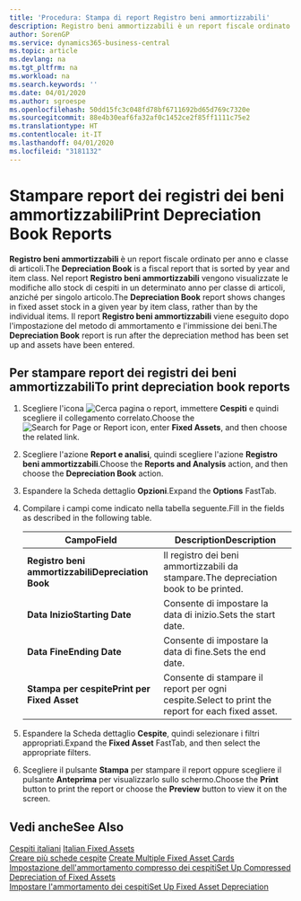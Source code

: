 ```yaml
---
title: 'Procedura: Stampa di report Registro beni ammortizzabili'
description: Registro beni ammortizzabili è un report fiscale ordinato per anno e classe di articoli. Nel report Registro beni ammortizzabili vengono visualizzate le modifiche allo stock di cespiti in un determinato anno per classe di articoli, anziché per singolo articolo. Il report Registro beni ammortizzabili viene eseguito dopo l'impostazione del metodo di ammortamento e l'immissione dei beni.
author: SorenGP
ms.service: dynamics365-business-central
ms.topic: article
ms.devlang: na
ms.tgt_pltfrm: na
ms.workload: na
ms.search.keywords: ''
ms.date: 04/01/2020
ms.author: sgroespe
ms.openlocfilehash: 50dd15fc3c048fd78bf6711692bd65d769c7320e
ms.sourcegitcommit: 88e4b30eaf6fa32af0c1452ce2f85ff1111c75e2
ms.translationtype: HT
ms.contentlocale: it-IT
ms.lasthandoff: 04/01/2020
ms.locfileid: "3181132"
---
```

# <a name="print-depreciation-book-reports"></a><span data-ttu-id="f0d08-105">Stampare report dei registri dei beni ammortizzabili</span><span class="sxs-lookup"><span data-stu-id="f0d08-105">Print Depreciation Book Reports</span></span>
<span data-ttu-id="f0d08-106">**Registro beni ammortizzabili** è un report fiscale ordinato per anno e classe di articoli.</span><span class="sxs-lookup"><span data-stu-id="f0d08-106">The **Depreciation Book** is a fiscal report that is sorted by year and item class.</span></span> <span data-ttu-id="f0d08-107">Nel report **Registro beni ammortizzabili** vengono visualizzate le modifiche allo stock di cespiti in un determinato anno per classe di articoli, anziché per singolo articolo.</span><span class="sxs-lookup"><span data-stu-id="f0d08-107">The **Depreciation Book** report shows changes in fixed asset stock in a given year by item class, rather than by the individual items.</span></span> <span data-ttu-id="f0d08-108">Il report **Registro beni ammortizzabili** viene eseguito dopo l'impostazione del metodo di ammortamento e l'immissione dei beni.</span><span class="sxs-lookup"><span data-stu-id="f0d08-108">The **Depreciation Book** report is run after the depreciation method has been set up and assets have been entered.</span></span>  

## <a name="to-print-depreciation-book-reports"></a><span data-ttu-id="f0d08-109">Per stampare report dei registri dei beni ammortizzabili</span><span class="sxs-lookup"><span data-stu-id="f0d08-109">To print depreciation book reports</span></span>  

1.  <span data-ttu-id="f0d08-110">Scegliere l'icona ![Cerca pagina o report](../../media/ui-search/search_small.png "Icona Cerca pagina o report"), immettere **Cespiti** e quindi scegliere il collegamento correlato.</span><span class="sxs-lookup"><span data-stu-id="f0d08-110">Choose the ![Search for Page or Report](../../media/ui-search/search_small.png "Search for Page or Report icon") icon, enter **Fixed Assets**, and then choose the related link.</span></span>  
2.  <span data-ttu-id="f0d08-111">Scegliere l'azione **Report e analisi**, quindi scegliere l'azione **Registro beni ammortizzabili**.</span><span class="sxs-lookup"><span data-stu-id="f0d08-111">Choose the **Reports and Analysis** action, and then choose the **Depreciation Book** action.</span></span>  
3.  <span data-ttu-id="f0d08-112">Espandere la Scheda dettaglio **Opzioni**.</span><span class="sxs-lookup"><span data-stu-id="f0d08-112">Expand the **Options** FastTab.</span></span>  
4.  <span data-ttu-id="f0d08-113">Compilare i campi come indicato nella tabella seguente.</span><span class="sxs-lookup"><span data-stu-id="f0d08-113">Fill in the fields as described in the following table.</span></span>  

    |<span data-ttu-id="f0d08-114">Campo</span><span class="sxs-lookup"><span data-stu-id="f0d08-114">Field</span></span>|<span data-ttu-id="f0d08-115">Description</span><span class="sxs-lookup"><span data-stu-id="f0d08-115">Description</span></span>|  
    |---------------------------------|---------------------------------------|  
    |<span data-ttu-id="f0d08-116">**Registro beni ammortizzabili**</span><span class="sxs-lookup"><span data-stu-id="f0d08-116">**Depreciation Book**</span></span>|<span data-ttu-id="f0d08-117">Il registro dei beni ammortizzabili da stampare.</span><span class="sxs-lookup"><span data-stu-id="f0d08-117">The depreciation book to be printed.</span></span>|  
    |<span data-ttu-id="f0d08-118">**Data Inizio**</span><span class="sxs-lookup"><span data-stu-id="f0d08-118">**Starting Date**</span></span>|<span data-ttu-id="f0d08-119">Consente di impostare la data di inizio.</span><span class="sxs-lookup"><span data-stu-id="f0d08-119">Sets the start date.</span></span>|  
    |<span data-ttu-id="f0d08-120">**Data Fine**</span><span class="sxs-lookup"><span data-stu-id="f0d08-120">**Ending Date**</span></span>|<span data-ttu-id="f0d08-121">Consente di impostare la data di fine.</span><span class="sxs-lookup"><span data-stu-id="f0d08-121">Sets the end date.</span></span>|  
    |<span data-ttu-id="f0d08-122">**Stampa per cespite**</span><span class="sxs-lookup"><span data-stu-id="f0d08-122">**Print per Fixed Asset**</span></span>|<span data-ttu-id="f0d08-123">Consente di stampare il report per ogni cespite.</span><span class="sxs-lookup"><span data-stu-id="f0d08-123">Select to print the report for each fixed asset.</span></span>|  

5.  <span data-ttu-id="f0d08-124">Espandere la Scheda dettaglio **Cespite**, quindi selezionare i filtri appropriati.</span><span class="sxs-lookup"><span data-stu-id="f0d08-124">Expand the **Fixed Asset** FastTab, and then select the appropriate filters.</span></span>  
6.  <span data-ttu-id="f0d08-125">Scegliere il pulsante **Stampa** per stampare il report oppure scegliere il pulsante **Anteprima** per visualizzarlo sullo schermo.</span><span class="sxs-lookup"><span data-stu-id="f0d08-125">Choose the **Print** button to print the report or choose the **Preview** button to view it on the screen.</span></span>  

## <a name="see-also"></a><span data-ttu-id="f0d08-126">Vedi anche</span><span class="sxs-lookup"><span data-stu-id="f0d08-126">See Also</span></span>  
 <span data-ttu-id="f0d08-127">[Cespiti italiani](italian-fixed-assets.md) </span><span class="sxs-lookup"><span data-stu-id="f0d08-127">[Italian Fixed Assets](italian-fixed-assets.md) </span></span>  
 <span data-ttu-id="f0d08-128">[Creare più schede cespite](how-to-create-multiple-fixed-asset-cards.md) </span><span class="sxs-lookup"><span data-stu-id="f0d08-128">[Create Multiple Fixed Asset Cards](how-to-create-multiple-fixed-asset-cards.md) </span></span>  
 [<span data-ttu-id="f0d08-129">Impostazione dell'ammortamento compresso dei cespiti</span><span class="sxs-lookup"><span data-stu-id="f0d08-129">Set Up Compressed Depreciation of Fixed Assets</span></span>](how-to-set-up-compressed-depreciation-of-fixed-assets.md)  
 [<span data-ttu-id="f0d08-130">Impostare l'ammortamento dei cespiti</span><span class="sxs-lookup"><span data-stu-id="f0d08-130">Set Up Fixed Asset Depreciation</span></span>](../../fa-how-setup-depreciation.md)
